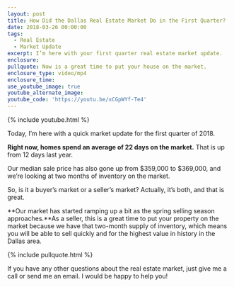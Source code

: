 ```yaml
---
layout: post
title: How Did the Dallas Real Estate Market Do in the First Quarter?
date: 2018-03-26 00:00:00
tags:
  - Real Estate
  - Market Update
excerpt: I’m here with your first quarter real estate market update.
enclosure:
pullquote: Now is a great time to put your house on the market.
enclosure_type: video/mp4
enclosure_time:
use_youtube_image: true
youtube_alternate_image:
youtube_code: 'https://youtu.be/xCGpWYf-Te4'
---
```


{% include youtube.html %}

Today, I’m here with a quick market update for the first quarter of 2018.

**Right now, homes spend an average of 22 days on the market.** That is up from 12 days last year.

Our median sale price has also gone up from $359,000 to $369,000, and we’re looking at two months of inventory on the market.

So, is it a buyer’s market or a seller’s market? Actually, it’s both, and that is great.

**Our market has started ramping up a bit as the spring selling season approaches.**As a seller, this is a great time to put your property on the market because we have that two-month supply of inventory, which means you will be able to sell quickly and for the highest value in history in the Dallas area.

{% include pullquote.html %}

If you have any other questions about the real estate market, just give me a call or send me an email. I would be happy to help you!